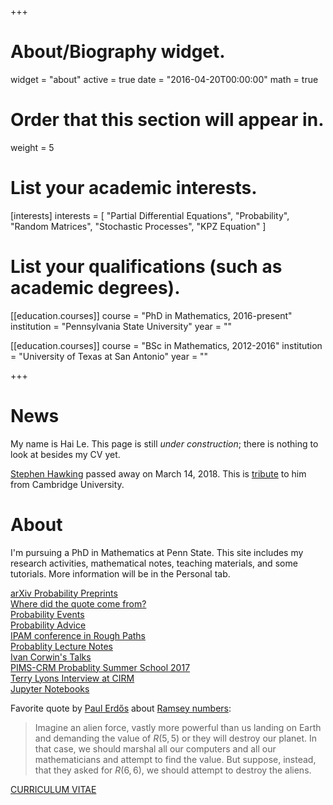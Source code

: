 +++
# About/Biography widget.
widget = "about"
active = true
date = "2016-04-20T00:00:00"
math = true

# Order that this section will appear in.
weight = 5

# List your academic interests.
[interests]
  interests = [
    "Partial Differential Equations",
    "Probability",
    "Random Matrices",
    "Stochastic Processes",
    "KPZ Equation"
  ]

# List your qualifications (such as academic degrees).
[[education.courses]]
  course = "PhD in Mathematics, 2016-present"
  institution = "Pennsylvania State University"
  year = ""

[[education.courses]]
  course = "BSc in Mathematics, 2012-2016"
  institution = "University of Texas at San Antonio"
  year = ""
 
+++
# News
My name is Hai Le. This page is still _under construction_; there is nothing to look at besides my CV yet. 

[Stephen Hawking](https://en.wikipedia.org/wiki/Stephen_Hawking) passed away on March 14, 2018. This is [tribute](https://www.youtube.com/watch?v=ZrVVvXOIwQc) to him from Cambridge University.

# About 

I'm pursuing a PhD in Mathematics at Penn State. This site includes my research activities, mathematical notes, teaching materials, and some tutorials. More information will be in the Personal tab. 

[arXiv Probability Preprints](https://arxiv.org/list/math.PR/recent)  
[Where did the quote come from?](https://quoteinvestigator.com/)  
[Probability Events](http://www.math.columbia.edu/department/probability/seminar/upcoming_new.html)  
[Probability Advice](https://web.math.rochester.edu/people/faculty/cmlr/advice.md)  
[IPAM conference in Rough Paths](http://www.ipam.ucla.edu/programs/workshops/rough-paths-theory-and-applications/?tab=schedule)  
[Probablity Lecture Notes](http://www.math.nus.edu.sg/~matsr/teaching.html)  
[Ivan Corwin's Talks](https://www.msri.org/people/20600)  
[PIMS-CRM Probablity Summer School 2017](http://www.math.ubc.ca/Links/ssprob17/)  
[Terry Lyons Interview at CIRM](https://www.youtube.com/watch?v=BTNxqucKjbs)  
[Jupyter Notebooks](https://github.com/jupyter/jupyter/wiki/a-gallery-of-interesting-jupyter-notebooks)

Favorite quote by [Paul Erdős](https://en.wikipedia.org/wiki/Paul_Erd%C5%91s) about [Ramsey numbers](https://en.wikipedia.org/wiki/Ramsey_theory):

> Imagine an alien force, vastly more powerful than us landing on Earth and demanding the value of $R(5, 5)$ or they will destroy our planet. In that case, we should marshal all our computers and all our mathematicians and attempt to find the value. But suppose, instead, that they asked for $R(6, 6)$, we should attempt to destroy the aliens.

<p class="read-more" itemprop="mainEntityOfPage">
    <a href = "/files/CV_HaiLe.pdf" target = "_self" class="btn btn-primary btn-outline">
      CURRICULUM VITAE
    </a>
</p>
